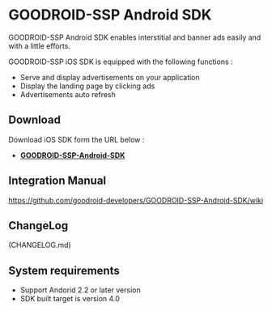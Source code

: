 # GOODROID-SSP Android SDK

GOODROID-SSP Android SDK enables interstitial and banner ads easily and with a little efforts.

GOODROID-SSP iOS SDK is equipped with the following functions :

- Serve and display advertisements on your application
- Display the landing page by clicking ads
- Advertisements auto refresh

## Download

Download iOS SDK form the URL below :

- **[GOODROID-SSP-Android-SDK](https://github.com/goodroid-developers/GOODROID-SSP-Android-SDK/releases)**

## Integration Manual

<https://github.com/goodroid-developers/GOODROID-SSP-Android-SDK/wiki>

## ChangeLog

(CHANGELOG.md) 

## System requirements

- Support Andorid 2.2 or later version
- SDK built target is version 4.0
